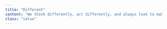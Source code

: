 ```yaml
---
title: "Different"
content: "We think differently, act differently, and always look to make a difference."
class: "value"
---
```

